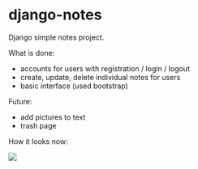 # django-notes

Django simple notes project.

What is done:
- accounts for users with registration / login / logout
- create, update, delete individual notes for users
- basic interface (used bootstrap)

Future:
- add pictures to text
- trash page

How it looks now:

<img src="https://github.com/lestec-al/django-notes/raw/master/pic-readme-1.png" />